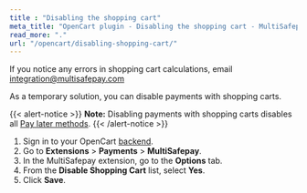 ```yaml
---
title : "Disabling the shopping cart"
meta_title: "OpenCart plugin - Disabling the shopping cart - MultiSafepay Docs"
read_more: "."
url: "/opencart/disabling-shopping-cart/"
---
```


If you notice any errors in shopping cart calculations, email <integration@multisafepay.com>

As a temporary solution, you can disable payments with shopping carts.

{{< alert-notice >}} **Note:** Disabling payments with shopping carts disables all [Pay later methods](/payment-methods/pay-later/). {{< /alert-notice >}}

1. Sign in to your OpenCart [backend](/glossaries/multisafepay-glossary/#backend).
2. Go to **Extensions** > **Payments** > **MultiSafepay**.
3. In the MultiSafepay extension, go to the **Options** tab.
4. From the **Disable Shopping Cart** list, select **Yes**.
5. Click **Save**.